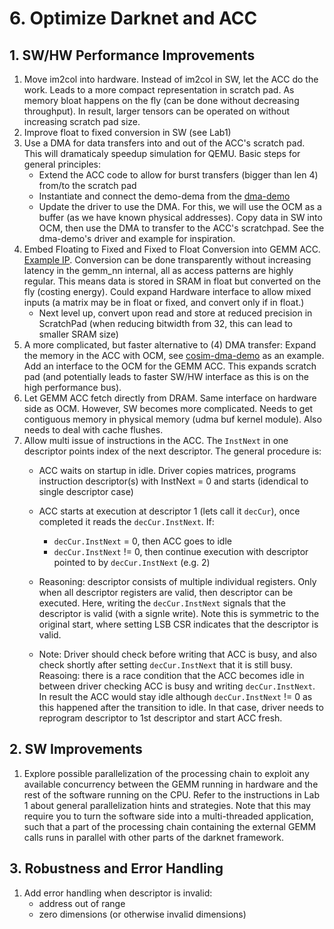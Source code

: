 # 6. Optimize Darknet and ACC 

## 1. SW/HW Performance Improvements 

1. Move im2col into hardware. Instead of im2col in SW, let the ACC do the work. Leads to a more compact representation in scratch pad. As memory bloat happens on the fly (can be done without decreasing throughput). In result, larger tensors can be operated on without increasing scratch pad size. 
2. Improve float to fixed conversion in SW (see Lab1)
3. Use a DMA for data transfers into and out of the ACC's scratch pad. This will dramaticaly speedup simulation for QEMU. Basic steps for general principles: 
    - Extend the ACC code to allow for burst transfers (bigger than len 4) from/to the scratch pad
    - Instantiate and connect the demo-dema from the [dma-demo](https://github.com/neu-ece-7368/cosim-dma-demo/)
    - Update the driver to use the DMA. For this, we will use the OCM as a buffer (as we have known physical addresses). Copy data in SW into OCM, then use the DMA to transfer to the ACC's scratchpad. See the dma-demo's driver and example for inspiration. 
4. Embed Floating to Fixed and Fixed to Float Conversion into GEMM ACC. [Example IP](https://www.zipcores.com/floating-point-to-fixed-point-converter.html). Conversion can be done transparently without increasing latency in the gemm_nn internal, all as access patterns are highly regular. This means data is stored in SRAM in float but converted on the fly (costing energy). Could expand Hardware interface to allow mixed inputs (a matrix may be in float or fixed, and convert only if in float.)
    - Next level up, convert upon read and store at reduced precision in ScratchPad (when reducing bitwidth from 32, this can lead to smaller SRAM size)
5. A more complicated, but faster alternative to (4) DMA transfer: Expand the memory in the ACC with OCM, see [cosim-dma-demo](https://github.com/neu-ece-7368/cosim-dma-demo) as an example. Add an interface to the OCM for the GEMM ACC. This expands scratch pad (and potentially leads to faster SW/HW interface as this is on the high performance bus). 
6. Let GEMM ACC fetch directly from DRAM. Same interface on hardware side as OCM. However, SW becomes more complicated. Needs to get contiguous memory in physical memory (udma buf kernel module). Also needs to deal with cache flushes. 
7. Allow multi issue of instructions in the ACC. The `InstNext` in one descriptor points index of the next descriptor. The general procedure is: 
    - ACC waits on startup in idle. Driver copies matrices, programs instruction descriptor(s) with InstNext = 0 and starts (idendical to single descriptor case)
    - ACC starts at execution at descriptor 1 (lets call it `decCur`), once completed it reads the `decCur.InstNext`. If:
    
        - `decCur.InstNext` = 0, then ACC goes to idle
        - `decCur.InstNext` != 0, then continue execution with descriptor pointed to by `decCur.InstNext` (e.g. 2)

    - Reasoning: descriptor consists of multiple individual registers. Only when all descriptor registers are valid, then descriptor can be executed. Here, writing the `decCur.InstNext` signals that the descriptor is valid (with a signle write). Note this is symmetric to the original start, where setting LSB CSR indicates that the descriptor is valid.
    - Note: Driver should check before writing that ACC is busy, and also check shortly after setting `decCur.InstNext` that it is still busy. Reasoing: there is a race condition that the ACC becomes idle in between driver checking ACC is busy and writing `decCur.InstNext`. In result the ACC would stay idle although `decCur.InstNext` != 0 as this happened after the transition to idle. In that case, driver needs to reprogram descriptor to 1st descriptor and start ACC fresh.

## 2. SW Improvements 

1. Explore possible parallelization of the processing chain to exploit any available concurrency between the GEMM running in hardware and the rest of the software running on the CPU. Refer to the instructions in Lab 1 about general parallelization hints and strategies. Note that this may require you to turn the software side into a multi-threaded application, such that a part of the processing chain containing the external GEMM calls runs in parallel with other parts of the darknet framework.

## 3. Robustness and Error Handling

1. Add error handling when descriptor is invalid:
    - address out of range
    - zero dimensions (or otherwise invalid dimensions)

